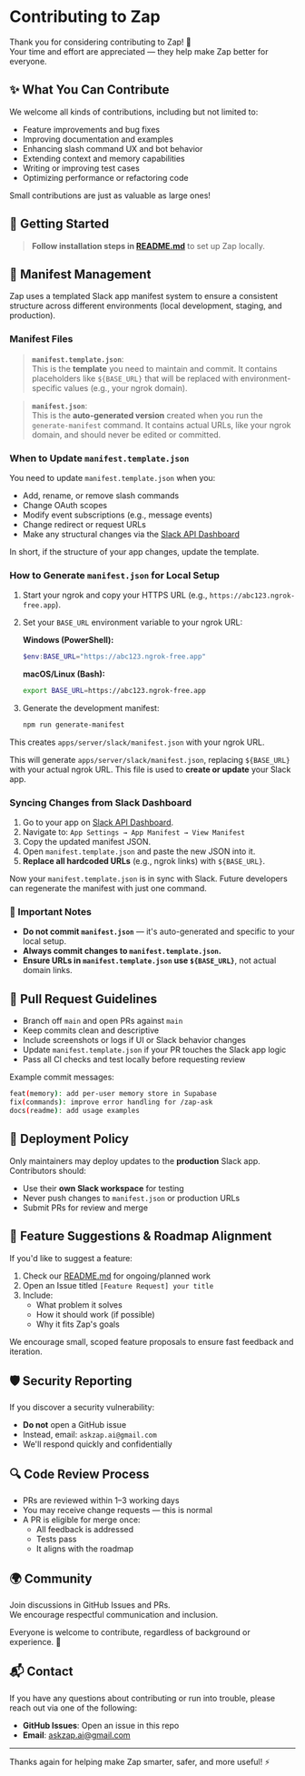 ﻿# Contributing to Zap

Thank you for considering contributing to Zap! 🚀  
Your time and effort are appreciated — they help make Zap better for everyone.

## ✨ What You Can Contribute

We welcome all kinds of contributions, including but not limited to:

-   Feature improvements and bug fixes
-   Improving documentation and examples
-   Enhancing slash command UX and bot behavior
-   Extending context and memory capabilities
-   Writing or improving test cases
-   Optimizing performance or refactoring code

Small contributions are just as valuable as large ones!

## 🌱 Getting Started

> **Follow installation steps in [README.md](https://claude.ai/chat/README.md)** to set up Zap locally.

## 📜 Manifest Management

Zap uses a templated Slack app manifest system to ensure a consistent structure across different environments (local development, staging, and production).

### Manifest Files

> **`manifest.template.json`**:  
> This is the **template** you need to maintain and commit. It contains placeholders like `${BASE_URL}` that will be replaced with environment-specific values (e.g., your ngrok domain).

> **`manifest.json`**:  
> This is the **auto-generated version** created when you run the `generate-manifest` command. It contains actual URLs, like your ngrok domain, and should never be edited or committed.

### When to Update `manifest.template.json`

You need to update `manifest.template.json` when you:

-   Add, rename, or remove slash commands
-   Change OAuth scopes
-   Modify event subscriptions (e.g., message events)
-   Change redirect or request URLs
-   Make any structural changes via the [Slack API Dashboard](https://api.slack.com/apps)

In short, if the structure of your app changes, update the template.

### How to Generate `manifest.json` for Local Setup

1.  Start your ngrok and copy your HTTPS URL (e.g., `https://abc123.ngrok-free.app`).
    
2.  Set your `BASE_URL` environment variable to your ngrok URL:
    
    **Windows (PowerShell):**
    
    ```powershell
    $env:BASE_URL="https://abc123.ngrok-free.app"
    
    ```
    
    **macOS/Linux (Bash):**
    
    ```bash
    export BASE_URL=https://abc123.ngrok-free.app
    
    ```
    
3.  Generate the development manifest:
    
    ```bash
    npm run generate-manifest
    
    ```
    

This creates `apps/server/slack/manifest.json` with your ngrok URL.

This will generate `apps/server/slack/manifest.json`, replacing `${BASE_URL}` with your actual ngrok URL. This file is used to **create or update** your Slack app.

### Syncing Changes from Slack Dashboard

1.  Go to your app on [Slack API Dashboard](https://api.slack.com/apps).
2.  Navigate to: `App Settings → App Manifest → View Manifest`
3.  Copy the updated manifest JSON.
4.  Open `manifest.template.json` and paste the new JSON into it.
5.  **Replace all hardcoded URLs** (e.g., ngrok links) with `${BASE_URL}`.

Now your `manifest.template.json` is in sync with Slack. Future developers can regenerate the manifest with just one command.

### 🛑 Important Notes

-   **Do not commit `manifest.json`** — it's auto-generated and specific to your local setup.
-   **Always commit changes to `manifest.template.json`.**
-   **Ensure URLs in `manifest.template.json` use `${BASE_URL}`**, not actual domain links.

## 🔀 Pull Request Guidelines

-   Branch off `main` and open PRs against `main`
-   Keep commits clean and descriptive
-   Include screenshots or logs if UI or Slack behavior changes
-   Update `manifest.template.json` if your PR touches the Slack app logic
-   Pass all CI checks and test locally before requesting review

Example commit messages:

```bash
feat(memory): add per-user memory store in Supabase
fix(commands): improve error handling for /zap-ask
docs(readme): add usage examples

```

## 🚢 Deployment Policy

Only maintainers may deploy updates to the **production** Slack app.  
Contributors should:

-   Use their **own Slack workspace** for testing
-   Never push changes to `manifest.json` or production URLs
-   Submit PRs for review and merge

## 📌 Feature Suggestions & Roadmap Alignment

If you'd like to suggest a feature:

1.  Check our [README.md](https://claude.ai/chat/README.md) for ongoing/planned work
2.  Open an Issue titled `[Feature Request] your title`
3.  Include:
    -   What problem it solves
    -   How it should work (if possible)
    -   Why it fits Zap's goals

We encourage small, scoped feature proposals to ensure fast feedback and iteration.

## 🛡️ Security Reporting

If you discover a security vulnerability:

-   **Do not** open a GitHub issue
-   Instead, email: `askzap.ai@gmail.com`
-   We'll respond quickly and confidentially

## 🔍 Code Review Process

-   PRs are reviewed within 1–3 working days
-   You may receive change requests — this is normal
-   A PR is eligible for merge once:
    -   All feedback is addressed
    -   Tests pass
    -   It aligns with the roadmap

## 🌍 Community

Join discussions in GitHub Issues and PRs.  
We encourage respectful communication and inclusion.

Everyone is welcome to contribute, regardless of background or experience. 💙




## 📬 Contact

If you have any questions about contributing or run into trouble, please reach out via one of the following:

- **GitHub Issues**: Open an issue in this repo  
- **Email**: askzap.ai@gmail.com
----------

Thanks again for helping make Zap smarter, safer, and more useful! ⚡
